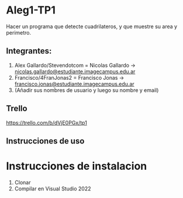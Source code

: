 # Aleg1-TP1
Hacer un programa que detecte cuadrilateros, y que muestre su area y perimetro.

## Integrantes:
1. Alex Gallardo/Stevendotcom = Nicolas Gallardo -> <nicolas.gallardo@estudiante.imagecampus.edu.ar>
2. Francisco/4FranJonas2 = Francisco Jonas -> <francisco.jonas@estudiante.imagecampus.edu.ar>
3. (Añadir sus nombres de usuario y luego su nombre y email)

## Trello
https://trello.com/b/dVjE0PGx/tp1

## Instrucciones de uso


# Instrucciones de instalacion
1. Clonar
2. Compilar en Visual Studio 2022
